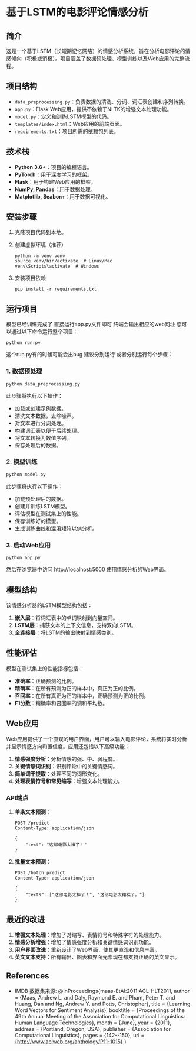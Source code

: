 # 基于LSTM的电影评论情感分析

## 简介

这是一个基于LSTM（长短期记忆网络）的情感分析系统，旨在分析电影评论的情感倾向（积极或消极）。项目涵盖了数据预处理、模型训练以及Web应用的完整流程。

## 项目结构

- `data_preprocessing.py`：负责数据的清洗、分词、词汇表创建和序列转换。
- `app.py`：Flask Web应用，提供不依赖于NLTK的增强文本处理功能。
- `model.py`：定义和训练LSTM模型的代码。
- `templates/index.html`：Web应用的前端页面。
- `requirements.txt`：项目所需的依赖包列表。

## 技术栈

- **Python 3.6+**：项目的编程语言。
- **PyTorch**：用于深度学习的框架。
- **Flask**：用于构建Web应用的框架。
- **NumPy, Pandas**：用于数据处理。
- **Matplotlib, Seaborn**：用于数据可视化。

## 安装步骤

1. 克隆项目代码到本地。

2. 创建虚拟环境（推荐）
   ```
   python -m venv venv
   source venv/bin/activate  # Linux/Mac
   venv\Scripts\activate  # Windows
   ```

3. 安装项目依赖
   ```
   pip install -r requirements.txt
   ```

## 运行项目
模型已经训练完成了 直接运行app.py文件即可 终端会输出相应的web网址
您可以通过以下命令运行整个项目：

```
python run.py
```
这个run.py有的时候可能会出bug 建议分别运行
或者分别运行每个步骤：

### 1. 数据预处理

```
python data_preprocessing.py
```

此步骤将执行以下操作：
- 加载或创建示例数据。
- 清洗文本数据，去除噪声。
- 对文本进行分词处理。
- 构建词汇表以便于后续处理。
- 将文本转换为数值序列。
- 保存处理后的数据。

### 2. 模型训练

```
python model.py
```

此步骤将执行以下操作：
- 加载预处理后的数据。
- 创建并训练LSTM模型。
- 评估模型在测试集上的性能。
- 保存训练好的模型。
- 生成训练曲线和混淆矩阵以供分析。

### 3. 启动Web应用

```
python app.py
```

然后在浏览器中访问 http://localhost:5000 使用情感分析的Web界面。

## 模型结构

该情感分析器的LSTM模型结构包括：
1. **嵌入层**：将词汇表中的单词映射到向量空间。
2. **LSTM层**：捕获文本的上下文信息，支持双向LSTM。
3. **全连接层**：将LSTM的输出映射到情感类别。

## 性能评估

模型在测试集上的性能指标包括：
- **准确率**：正确预测的比例。
- **精确率**：在所有预测为正的样本中，真正为正的比例。
- **召回率**：在所有真正为正的样本中，正确预测为正的比例。
- **F1分数**：精确率和召回率的调和平均数。

## Web应用

Web应用提供了一个直观的用户界面，用户可以输入电影评论，系统将实时分析并显示情感方向和置信度。应用还包括以下高级功能：

1. **情感强度分析**：分析情感的强、中、弱程度。
2. **关键情感词识别**：识别评论中的关键情感词。
3. **简单词干提取**：处理不同的词形变化。
4. **处理表情符号和常见缩写**：增强文本处理能力。

### API端点

1. **单条文本预测**：
   ```
   POST /predict
   Content-Type: application/json
   
   {
       "text": "这部电影太棒了！"
   }
   ```

2. **批量文本预测**：
   ```
   POST /batch_predict
   Content-Type: application/json
   
   {
       "texts": ["这部电影太棒了！", "这部电影太糟糕了。"]
   }
   ```

## 最近的改进

1. **增强文本处理**：增加了对缩写、表情符号和特殊字符的处理能力。
2. **情感分析增强**：增加了情感强度分析和关键情感词识别功能。
3. **用户界面改进**：重新设计了Web界面，使其更直观和信息丰富。
4. **英文文本支持**：所有输出、图表和界面元素现在都支持正确的英文显示。

## References

- IMDB 数据集来源:
  @InProceedings{maas-EtAl:2011:ACL-HLT2011,
  author    = {Maas, Andrew L.  and  Daly, Raymond E.  and  Pham, Peter T.  and  Huang, Dan  and  Ng, Andrew Y.  and  Potts, Christopher},
  title     = {Learning Word Vectors for Sentiment Analysis},
  booktitle = {Proceedings of the 49th Annual Meeting of the Association for Computational Linguistics: Human Language Technologies},
  month     = {June},
  year      = {2011},
  address   = {Portland, Oregon, USA},
  publisher = {Association for Computational Linguistics},
  pages     = {142--150},
  url       = {http://www.aclweb.org/anthology/P11-1015}
} 
